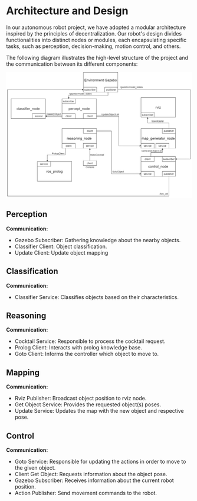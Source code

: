 # Architecture and Design

In our autonomous robot project, we have adopted a modular architecture inspired by the principles of decentralization. Our robot's design divides functionalities into distinct nodes or modules, each encapsulating specific tasks, such as perception, decision-making, motion control, and others.

The following diagram illustrates the high-level structure of the project and the communication between its different components:

![System Architecture](../images/architecture.jpeg)

## Perception

**Communication:**
- Gazebo Subscriber: Gathering knowledge about the nearby objects.
- Classifier Client: Object classification.
- Update Client: Update object mapping

## Classification

**Communication:**
- Classifier Service: Classifies objects based on their characteristics.

## Reasoning

**Communication:**
- Cocktail Service: Responsible to process the cocktail request.
- Prolog Client: Interacts with prolog knowledge base.
- Goto Client: Informs the controller which object to move to.

## Mapping

**Communication:**
- Rviz Publisher: Broadcast object position to rviz node.
- Get Object Service: Provides the requested object(s) poses.
- Update Service: Updates the map with the new object and respective pose.

## Control

**Communication:**
- Goto Service: Responsible for updating the actions in order to move to the given 
object.
- Client Get Object: Requests information about the object pose.
- Gazebo Subscriber: Receives information about the current robot position.
- Action Publisher: Send movement commands to the robot.